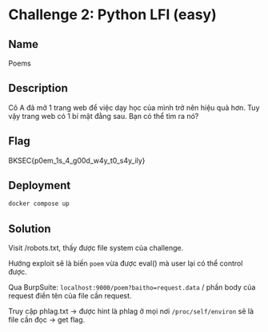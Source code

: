 # Challenge 2: Python LFI (easy)

## Name
Poems

## Description
Cô A đã mở 1 trang web để việc dạy học của mình trở nên hiệu quả hơn. Tuy vậy trang web có 1 bí mật đằng sau. Bạn có thể tìm ra nó?

## Flag
BKSEC{p0em_1s_4_g00d_w4y_t0_s4y_ily}

## Deployment

```bash
docker compose up
```

## Solution
Visit /robots.txt, thấy được file system của challenge.

Hướng exploit sẽ là biến `poem` vừa được eval() mà user lại có thể control được.

Qua BurpSuite: `localhost:9000/poem?baitho=request.data` / phần body của request điền tên của file cần request. 

Truy cập phlag.txt -> được hint là phlag ở mọi nơi
`/proc/self/environ` sẽ là file cần đọc -> get flag.
